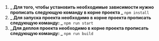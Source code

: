 1. **_ Для того, чтобы установить необходимые зависимости нужно прописать следующую команду в корне проекта _**
   `npm install`
2. **_ Для запуска проекта необходимо в корне проекта прописать следующую команду: _**
   `npm run start`
3. **_Для деплоя проекта необходимо в корне проекта прописать следующую команду: _**
   `npm run build`
